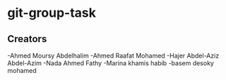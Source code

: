 # git-group-task

## Creators

-Ahmed Moursy Abdelhalim
-Ahmed Raafat Mohamed
-Hajer Abdel-Aziz Abdel-Azim
-Nada Ahmed Fathy
-Marina khamis habib
-basem desoky mohamed
